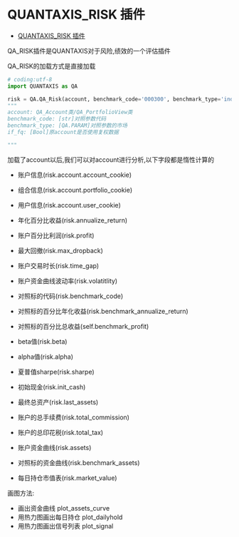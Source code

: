 # QUANTAXIS_RISK 插件

<!-- TOC -->

- [QUANTAXIS_RISK 插件](#quantaxis_risk-插件)

<!-- /TOC -->


QA_RISK插件是QUANTAXIS对于风险,绩效的一个评估插件

QA_RISK的加载方式是直接加载

```python
# coding:utf-8
import QUANTAXIS as QA

risk = QA.QA_Risk(account, benchmark_code='000300', benchmark_type='index_cn', if_fq=True)
"""
account: QA_Account类/QA_PortfolioView类
benchmark_code: [str]对照参数代码
benchmark_type: [QA.PARAM]对照参数的市场
if_fq: [Bool]原account是否使用复权数据

"""

```
加载了account以后,我们可以对account进行分析,以下字段都是惰性计算的

- 账户信息(risk.account.account_cookie)
- 组合信息(risk.account.portfolio_cookie)
- 用户信息(risk.account.user_cookie)
- 年化百分比收益(risk.annualize_return)
- 账户百分比利润(risk.profit)
- 最大回撤(risk.max_dropback)
- 账户交易时长(risk.time_gap)
- 账户资金曲线波动率(risk.volatitlity)
- 对照标的代码(risk.benchmark_code)
- 对照标的百分比年化收益(risk.benchmark_annualize_return)
- 对照标的百分比总收益(self.benchmark_profit)
- beta值(risk.beta)
- alpha值(risk.alpha)
- 夏普值sharpe(risk.sharpe)
- 初始现金(risk.init_cash)
- 最终总资产(risk.last_assets)
- 账户的总手续费(risk.total_commission)
- 账户的总印花税(risk.total_tax)

- 账户资金曲线(risk.assets)
- 对照标的资金曲线(risk.benchmark_assets)
- 每日持仓市值表(risk.market_value)

画图方法:

- 画出资金曲线 plot_assets_curve
- 用热力图画出每日持仓 plot_dailyhold
- 用热力图画出信号列表 plot_signal
